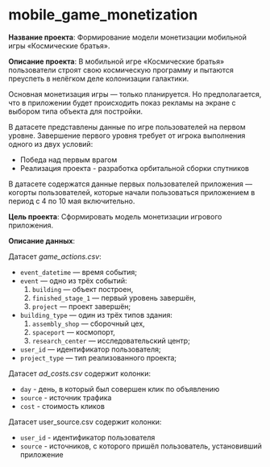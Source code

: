 # mobile_game_monetization

**Название проекта**: Формирование модели монетизации мобильной игры «Космические братья».   
    
**Описание проекта**: В мобильной игре «Космические братья» пользователи строят свою космическую программу и пытаются преуспеть в нелёгком деле колонизации галактики.

Основная монетизация игры — только планируется. Но предполагается, что в приложении будет происходить показ рекламы на экране с выбором типа объекта для постройки.

В датасете представлены данные по игре пользователей на первом уровне. Завершение первого уровня требует от игрока выполнения одного из двух условий:

- Победа над первым врагом
- Реализация проекта - разработка орбитальной сборки спутников

В датасете содержатся данные первых пользователей приложения — когорты пользователей, которые начали пользоваться приложением в период с 4 по 10 мая включительно.
    
**Цель проекта**: Сформировать модель монетизации игрового приложения.

**Описание данных**:

Датасет *game_actions.csv*:

- `event_datetime` — время события;
- `event` — одно из трёх событий:
    1. `building` — объект построен,
    2. `finished_stage_1` — первый уровень завершён,
    3. `project` — проект завершён;
- `building_type` — один из трёх типов здания:
    1. `assembly_shop` — сборочный цех,
    2. `spaceport` — космопорт,
    3. `research_center` — исследовательский центр;
- `user_id` — идентификатор пользователя;
- `project_type` — тип реализованного проекта;

Датасет *ad_costs.csv* содержит колонки:

- `day` - день, в который был совершен клик по объявлению
- `source` - источник трафика
- `cost` - стоимость кликов

Датасет user_source.csv содержит колонки:

- `user_id` - идентификатор пользователя
- `source` - источников, с которого пришёл пользователь, установивший приложение
